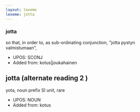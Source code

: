 ```yaml
---
layout: lexeme
lexeme: jotta
---
```


###  jotta

so that, in order to, as sub-ordinating conjunction, "jotta pystyn valmistumaan",
* UPOS:  SCONJ
* Added from:  kotus|joukahainen


## jotta (alternate reading 2 )

yota, noun prefix SI unit, rare
* UPOS:  NOUN
* Added from:  kotus


